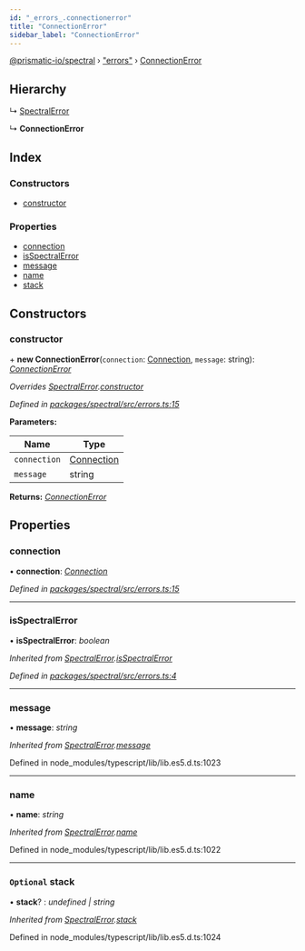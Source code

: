```yaml
---
id: "_errors_.connectionerror"
title: "ConnectionError"
sidebar_label: "ConnectionError"
---
```


[@prismatic-io/spectral](../index.md) › ["errors"](../modules/_errors_.md) › [ConnectionError](_errors_.connectionerror.md)

## Hierarchy

  ↳ [SpectralError](_errors_.spectralerror.md)

  ↳ **ConnectionError**

## Index

### Constructors

* [constructor](_errors_.connectionerror.md#constructor)

### Properties

* [connection](_errors_.connectionerror.md#connection)
* [isSpectralError](_errors_.connectionerror.md#isspectralerror)
* [message](_errors_.connectionerror.md#message)
* [name](_errors_.connectionerror.md#name)
* [stack](_errors_.connectionerror.md#optional-stack)

## Constructors

###  constructor

\+ **new ConnectionError**(`connection`: [Connection](../interfaces/_types_inputs_.connection.md), `message`: string): *[ConnectionError](_errors_.connectionerror.md)*

*Overrides [SpectralError](_errors_.spectralerror.md).[constructor](_errors_.spectralerror.md#constructor)*

*Defined in [packages/spectral/src/errors.ts:15](https://github.com/prismatic-io/spectral/blob/v8.1.0/packages/spectral/src/errors.ts#L15)*

**Parameters:**

Name | Type |
------ | ------ |
`connection` | [Connection](../interfaces/_types_inputs_.connection.md) |
`message` | string |

**Returns:** *[ConnectionError](_errors_.connectionerror.md)*

## Properties

###  connection

• **connection**: *[Connection](../interfaces/_types_inputs_.connection.md)*

*Defined in [packages/spectral/src/errors.ts:15](https://github.com/prismatic-io/spectral/blob/v8.1.0/packages/spectral/src/errors.ts#L15)*

___

###  isSpectralError

• **isSpectralError**: *boolean*

*Inherited from [SpectralError](_errors_.spectralerror.md).[isSpectralError](_errors_.spectralerror.md#isspectralerror)*

*Defined in [packages/spectral/src/errors.ts:4](https://github.com/prismatic-io/spectral/blob/v8.1.0/packages/spectral/src/errors.ts#L4)*

___

###  message

• **message**: *string*

*Inherited from [SpectralError](_errors_.spectralerror.md).[message](_errors_.spectralerror.md#message)*

Defined in node_modules/typescript/lib/lib.es5.d.ts:1023

___

###  name

• **name**: *string*

*Inherited from [SpectralError](_errors_.spectralerror.md).[name](_errors_.spectralerror.md#name)*

Defined in node_modules/typescript/lib/lib.es5.d.ts:1022

___

### `Optional` stack

• **stack**? : *undefined | string*

*Inherited from [SpectralError](_errors_.spectralerror.md).[stack](_errors_.spectralerror.md#optional-stack)*

Defined in node_modules/typescript/lib/lib.es5.d.ts:1024
